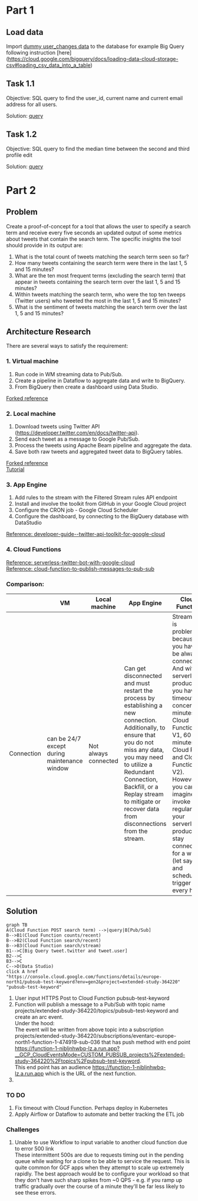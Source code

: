# Part 1

## Load data
Import [dummy user_changes data](part_1/bq_part1_user_changes.csv) to the database for example Big Query following instruction [here] (https://cloud.google.com/bigquery/docs/loading-data-cloud-storage-csv#loading_csv_data_into_a_table)

## Task 1.1
Objective: SQL query to find the user_id, current name and current email address for all users.

Solution: [query](part_1/find_latest.sql)
## Task 1.2
Objective: SQL query to find the median time between the second and third profile edit

Solution: [query](part_1/median_second_third_change.sql)

# Part 2
## Problem
Create a proof-of-concept for a tool that allows the user to specify a search term and receive every five seconds an updated output of some metrics about tweets that contain the search term.
The specific insights the tool should provide in its output are:
1. What is the total count of tweets matching the search term seen so far?
1. How many tweets containing the search term were there in the last 1, 5 and 15 minutes?
1. What are the ten most frequent terms (excluding the search term) that appear in tweets containing the search term over the last 1, 5 and 15 minutes?
1. Within tweets matching the search term, who were the top ten tweeps (Twitter users) who tweeted the most in the last 1, 5 and 15 minutes?
1. What is the sentiment of tweets matching the search term over the last 1, 5 and 15 minutes?

## Architecture Research
There are several ways to satisfy the requirement:
### 1. Virtual machine
1. Run code in WM streaming data to Pub/Sub. 
1. Create a pipeline in Dataflow to aggregate data and write to BigQuery. 
1. From BigQuery then create a dashboard using Data Studio.

[Forked reference](https://github.com/savvyt/twitter)
### 2. Local machine
1. Download tweets using Twitter API (https://developer.twitter.com/en/docs/twitter-api).
1. Send each tweet as a message to Google Pub/Sub.
1. Process the tweets using Apache Beam pipeline and aggregate the data.
1. Save both raw tweets and aggregated tweet data to BigQuery tables.

[Forked reference](https://github.com/savvyt/tweet-streaming) <br>
[Tutorial](https://dsstream.com/streaming-twitter-data-with-google-cloud-pub-sub-and-apache-beam)
### 3. App Engine

1. Add rules to the stream with the Filtered Stream rules API endpoint
1. Install and involve the toolkit from GitHub in your Google Cloud project
1. Configure the CRON job - Google Cloud Scheduler
1. Configure the dashboard, by connecting to the BigQuery database with DataStudio

[Reference: developer-guide--twitter-api-toolkit-for-google-cloud](https://developer.twitter.com/en/docs/tutorials/developer-guide--twitter-api-toolkit-for-google-cloud1)
### 4. Cloud Functions
[Reference: serverless-twitter-bot-with-google-cloud](https://itnext.io/serverless-twitter-bot-with-google-cloud-35d370676f7) <br>
[Reference: cloud-function-to-publish-messages-to-pub-sub](https://medium.com/@chandrapal/creating-a-cloud-function-to-publish-messages-to-pub-sub-154c2f472ca3)

### Comparison:
||VM   | Local machine  |  App Engine |   Cloud Function|
|---|---|---|---|---|
|Connection|can be 24/7 except during maintenance window | Not always connected  |Can get disconnected and must restart the process by establishing a new connection. Additionally, to ensure that you do not miss any data, you may need to utilize a Redundant Connection, Backfill, or a Replay stream to mitigate or recover data from disconnections from the stream.|Streaming is problematic because you have to be always connected. And with serverless product you have timeout concern (9 minutes for Cloud Functions V1, 60 minutes for Cloud Run and Cloud Functions V2). However you can imagine to invoke regularly your serverless product, stay connected for a while (let say 1h) and schedule trigger every hour.|

## Solution
```mermaid
graph TB
A(Cloud Function POST search term) -->|query|B[Pub/Sub]
B-->B1(Cloud Function counts/recent)
B-->B2(Cloud Function search/recent)
B-->B3(Cloud Function search/stream)
B1-->C[Big Query tweet.twitter and tweet.user]
B2-->C
B3-->C
C-->D(Data Studio) 
click A href "https://console.cloud.google.com/functions/details/europe-north1/pubsub-test-keyword?env=gen2&project=extended-study-364220" "pubsub-test-keyword"
```

1. User input HTTPS Post to Cloud Function pubsub-test-keyword
1. Function will publish a message to a Pub/Sub with topic name projects/extended-study-364220/topics/pubsub-test-keyword  and create an arc event. <br>
Under the hood: <br>
The event will be written from above topic into a subscription projects/extended-study-364220/subscriptions/eventarc-europe-north1-function-1-474919-sub-036 that has push method with end point https://function-1-nibljnhwbq-lz.a.run.app?__GCP_CloudEventsMode=CUSTOM_PUBSUB_projects%2Fextended-study-364220%2Ftopics%2Fpubsub-test-keyword. <br>This end point has an audience https://function-1-nibljnhwbq-lz.a.run.app which is the URL of the next function.
1. 

### TO DO
1. Fix timeout with Cloud Function. Perhaps deploy in Kubernetes
2. Apply Airflow or Dataflow to automate and better tracking the ETL job

### Challenges
1. Unable to use Workflow to input variable to another cloud function due to error 500 link
<br>These intermittent 500s are due to requests timing out in the pending queue while waiting for a clone to be able to service the request. This is quite common for GCF apps when they attempt to scale up extremely rapidly. The best approach would be to configure your workload so that they don't have such sharp spikes from ~0 QPS - e.g. if you ramp up traffic gradually over the course of a minute they'll be far less likely to see these errors.
